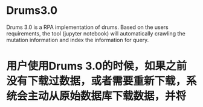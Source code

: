 # Drums3.0
Drums 3.0 is a RPA implementation of drums. Based on the users requirements, the tool (jupyter notebook) will automatically crawling the mutation information and index the information for query.

# 用户使用Drums 3.0的时候，如果之前没有下载过数据，或者需要重新下载，系统会主动从原始数据库下载数据，并将